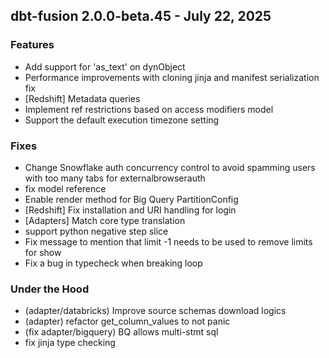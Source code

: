 ## dbt-fusion 2.0.0-beta.45 - July 22, 2025

### Features

- Add support for 'as_text' on dynObject
- Performance improvements with cloning jinja and manifest serialization fix
- [Redshift] Metadata queries
- Implement ref restrictions based on access modifiers model
- Support the default execution timezone setting

### Fixes

- Change Snowflake auth concurrency control to avoid spamming users with too many tabs for externalbrowserauth
- fix model reference
- Enable render method for Big Query PartitionConfig
- [Redshift] Fix installation and URI handling for login
- [Adapters] Match core type translation
- support python negative step slice
- Fix message to mention that limit -1 needs to be used to remove limits for show
- Fix a bug in typecheck when breaking loop

### Under the Hood

- (adapter/databricks) Improve source schemas download logics
- (adapter) refactor get_column_values to not panic
-  (fix adapter/bigquery) BQ allows multi-stmt sql
- fix jinja type checking
